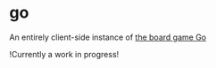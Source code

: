 # go

An entirely client-side instance of [the board game Go](https://en.wikipedia.org/wiki/Go_(game))

!Currently a work in progress!
